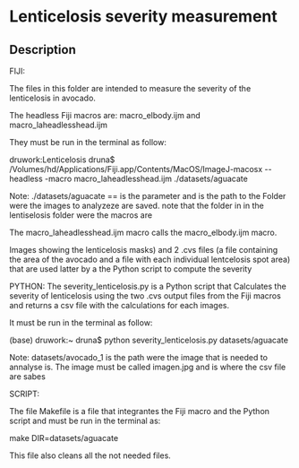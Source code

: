 # Lenticelosis severity measurement

## Description


FIJI:


The files in this folder are intended to measure the severity of the 
lenticelosis in avocado.


The headless Fiji macros are: macro_elbody.ijm and macro_laheadlesshead.ijm

They must be run in the terminal as follow:


druwork:Lenticelosis druna$ /Volumes/hd/Applications/Fiji.app/Contents/MacOS/ImageJ-macosx --headless -macro macro_laheadlesshead.ijm  ./datasets/aguacate

Note: ./datasets/aguacate == is the parameter and is the path to the Folder were the images to analyzeze are saved. note that the folder in in the lentiselosis folder were the macros are

The macro_laheadlesshead.ijm macro calls the macro_elbody.ijm macro.

Images showing the lenticelosis masks) and 2 .cvs files (a file containing the area of the avocado and a file with each individual lentcelosis spot area) that are used latter by a the Python script to compute the severity 

PYTHON:
 The severity_lenticelosis.py is a Python script that Calculates the severity of lenticelosis using the two .cvs output files from the Fiji macros and returns a csv file with the calculations for each images. 

It must be run in the terminal as follow:

(base) druwork:~ druna$ python severity_lenticelosis.py datasets/aguacate  

Note: datasets/avocado_1 is the path were the image that is needed to annalyse is. The image must be called imagen.jpg and is where the csv file are sabes

SCRIPT:

The file Makefile is a file that integrantes the Fiji macro and the Python script and must be run in the terminal as: 

make DIR=datasets/aguacate

This file also cleans all the not needed files.